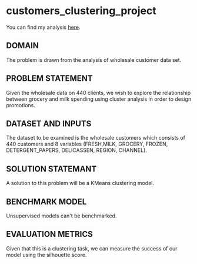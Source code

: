 # customers_clustering_project

You can find my analysis [here](https://github.com/vduong314159/customers_clustering_project/tree/master/ipynb). 

## DOMAIN

 The problem is drawn from the analysis of wholesale customer data set.
 
## PROBLEM STATEMENT
 
 Given the wholesale data on 440 clients, we wish to explore the relationship between grocery and milk spending using cluster analysis in order to design promotions.

 
## DATASET AND INPUTS
 
 The dataset to be examined is the wholesale customers which consists of 440 customers and 8 variables (FRESH,MILK, GROCERY, FROZEN, DETERGENT_PAPERS, DELICASSEN, REGION, CHANNEL).
 
## SOLUTION STATEMANT
 
 A solution to this problem will be a KMeans clustering model.

## BENCHMARK MODEL

 Unsupervised models can't be benchmarked.
 
## EVALUATION METRICS
 
 Given that this is a clustering task, we can measure the success of our model using the silhouette score.
  
 
